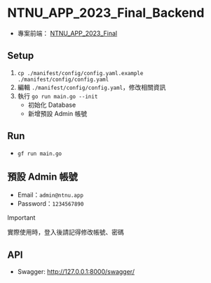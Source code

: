 # NTNU_APP_2023_Final_Backend

- 專案前端： [NTNU_APP_2023_Final](https://github.com/Adam7066/NTNU_APP_2023_Final)

## Setup
1. `cp ./manifest/config/config.yaml.example ./manifest/config/config.yaml`
2. 編輯 `./manifest/config/config.yaml`，修改相關資訊
3. 執行 `go run main.go --init`
    - 初始化 Database
    - 新增預設 Admin 帳號

## Run
- `gf run main.go`

## 預設 Admin 帳號
- Email：`admin@ntnu.app`
- Password：`1234567890`

> [!IMPORTANT]
> 實際使用時，登入後請記得修改帳號、密碼

## API
- Swagger: http://127.0.0.1:8000/swagger/
